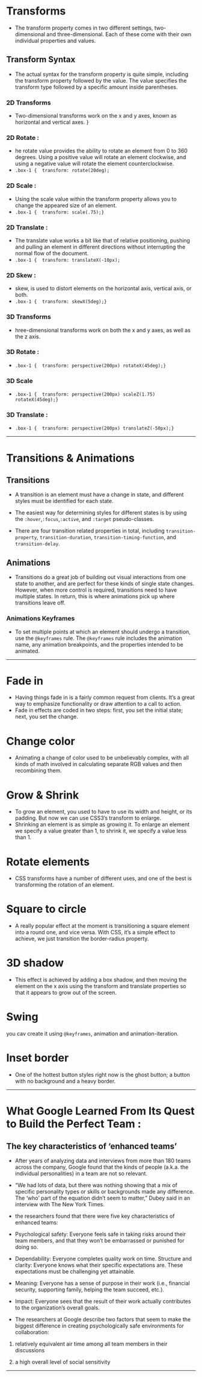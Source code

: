 # Transforms 


* The transform property comes in two different settings, two-dimensional and three-dimensional. Each of these come with their own individual properties and values.

## Transform Syntax
* The actual syntax for the transform property is quite simple, including the transform property followed by the value. The value specifies the transform type followed by a specific amount inside parentheses.

### 2D Transforms 
* Two-dimensional transforms work on the x and y axes, known as horizontal and vertical axes. 
}


### 2D Rotate :
* he rotate value provides the ability to rotate an element from 0 to 360 degrees. Using a positive value will rotate an element clockwise, and using a negative value will rotate the element counterclockwise.
* `.box-1 {  transform: rotate(20deg);`

### 2D Scale :
* Using the scale value within the transform property allows you to change the appeared size of an element. 
* `.box-1 {  transform: scale(.75);}`

### 2D Translate :
* The translate value works a bit like that of relative positioning, pushing and pulling an element in different directions without interrupting the normal flow of the document.
* `.box-1 {  transform: translateX(-10px);`

### 2D Skew :
* skew, is used to distort elements on the horizontal axis, vertical axis, or both. 
* `.box-1 {  transform: skewX(5deg);}`

### 3D Transforms
* hree-dimensional transforms work on both the x and y axes, as well as the z axis. 

### 3D Rotate :
* `.box-1 {  transform: perspective(200px) rotateX(45deg);}`
### 3D Scale
* `.box-1 {  transform: perspective(200px) scaleZ(1.75) rotateX(45deg);}`
### 3D Translate : 
* `.box-1 {  transform: perspective(200px) translateZ(-50px);}`

---------------------------------------------------------
# Transitions & Animations
## Transitions 
* A transition is an element must have a change in state, and different styles must be identified for each state.
* The easiest way for determining styles for different states is by using the `:hover`,`:focus`,`:active`, and `:target` pseudo-classes.

* There are four transition related properties in total, including `transition-property`, `transition-duration`, `transition-timing-function`, and `transition-delay`.

## Animations 


* Transitions do a great job of building out visual interactions from one state to another, and are perfect for these kinds of single state changes. However, when more control is required, transitions need to have multiple states. In return, this is where animations pick up where transitions leave off.
### Animations Keyframes

* To set multiple points at which an element should undergo a transition, use the `@keyframes` rule. The `@keyframes` rule includes the animation name, any animation breakpoints, and the properties intended to be animated.

------------------------------------
# Fade in 

* Having things fade in is a fairly common request from clients. It’s a great way to emphasize functionality or draw attention to a call to action.
* Fade in effects are coded in two steps: first, you set the initial state; next, you set the change.

# Change color 

* Animating a change of color used to be unbelievably complex, with all kinds of math involved in calculating separate RGB values and then recombining them.

# Grow & Shrink 

* To grow an element, you used to have to use its width and height, or its padding. But now we can use CSS3’s transform to enlarge.
* Shrinking an element is as simple as growing it. To enlarge an element we specify a value greater than 1, to shrink it, we specify a value less than 1.

# Rotate elements

* CSS transforms have a number of different uses, and one of the best is transforming the rotation of an element. 

# Square to circle 

* A really popular effect at the moment is transitioning a square element into a round one, and vice versa. With CSS, it’s a simple effect to achieve, we just transition the border-radius property.

# 3D shadow
* This effect is achieved by adding a box shadow, and then moving the element on the x axis using the transform and translate properties so that it appears to grow out of the screen.

# Swing 
you cav create  it using `@keyframes`, animation and animation-iteration.

# Inset border
* One of the hottest button styles right now is the ghost button; a button with no background and a heavy border. 


-----------------------------------------------------------
# What Google Learned From Its Quest to Build the Perfect Team :

## The key characteristics of ‘enhanced teams’
* After years of analyzing data and interviews from more than 180 teams across the company, Google found that the kinds of people (a.k.a. the individual personalities) in a team are not so relevant.

* “We had lots of data, but there was nothing showing that a mix of specific personality types or skills or backgrounds made any difference. The ‘who’ part of the equation didn’t seem to matter,” Dubey said in an interview with The New York Times.

* the researchers found that there were five key characteristics of enhanced teams:

- Psychological safety: Everyone feels safe in taking risks around their team members, and that they won’t be embarrassed or punished for doing so.
- Dependability: Everyone completes quality work on time.
Structure and clarity: Everyone knows what their specific expectations are. These expectations must be challenging yet attainable.

- Meaning: Everyone has a sense of purpose in their work (i.e., financial security, supporting family, helping the team succeed, etc.).

- Impact: Everyone sees that the result of their work actually contributes to the organization’s overall goals.

* The researchers at Google describe two factors that seem to make the biggest difference in creating psychologically safe environments for collaboration: 

1. relatively equivalent air time among all team members in their discussions

2. a high overall level of social sensitivity 


-------------------------------------------------------------
